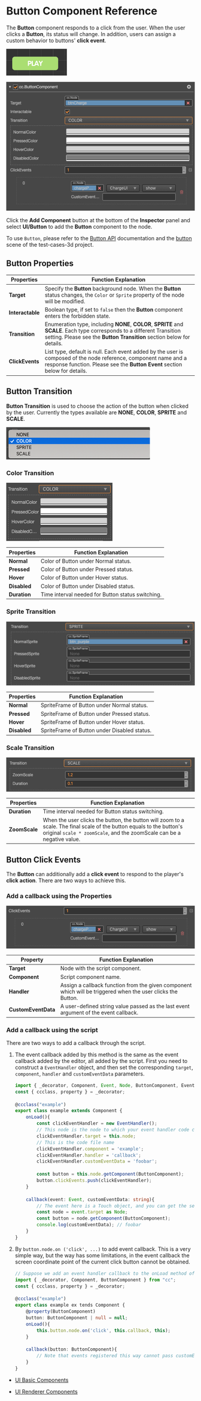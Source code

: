 # Button Component Reference

The __Button__ component responds to a click from the user. When the user clicks a __Button__, its status will change. In addition, users can assign a custom behavior to buttons' __click event__.

![button.png](./button/button.png)

![button-color](./button/button-color.png)

Click the __Add Component__ button at the bottom of the __Inspector__ panel and select __UI/Button__ to add the __Button__ component to the node.

To use `Button`, please refer to the [Button API](https://docs.cocos.com/creator3d/api/en/classes/ui.button.html) documentation and the [button](https://github.com/cocos-creator/test-cases-3d/tree/master/assets/cases/ui/03.button) scene of the test-cases-3d project.

## Button Properties

| Properties   | Function Explanation |
| ------------ | -------------------- |
| __Target__       | Specify the __Button__ background node. When the __Button__ status changes, the `Color` or `Sprite` property of the node will be modified. |
| __Interactable__ | Boolean type, if set to `false` then the __Button__ component enters the forbidden state. |
| __Transition__   | Enumeration type, including __NONE__, __COLOR__, __SPRITE__ and __SCALE__. Each type corresponds to a different Transition setting. Please see the __Button Transition__ section below for details. |
| __ClickEvents__  | List type, default is null. Each event added by the user is composed of the node reference, component name and a response function. Please see the __Button Event__ section below for details. |

## Button Transition

__Button Transition__ is used to choose the action of the button when clicked by the user. Currently the types available are __NONE__, __COLOR__, __SPRITE__ and __SCALE__.

![transition](button/transition.png)

### Color Transition

![color-transition](button/color-transition.png)

| Properties | Function Explanation |
| ---------- | -------------------- |
| __Normal__     | Color of Button under Normal status.    |
| __Pressed__    | Color of Button under Pressed status.   |
| __Hover__      | Color of Button under Hover status.     |
| __Disabled__   | Color of Button under Disabled status.  |
| __Duration__   | Time interval needed for Button status switching. |

### Sprite Transition

![sprite-transition](button/sprite-transition.png)

| Properties     | Function Explanation |
| -------------- | -------------------- |
| __Normal__     | SpriteFrame of Button under Normal status.   |
| __Pressed__    | SpriteFrame of Button under Pressed status.  |
| __Hover__      | SpriteFrame of Button under Hover status.    |
| __Disabled__   | SpriteFrame of Button under Disabled status. |

### Scale Transition

![scaleTransition](button/scaleTransition.png)

| Properties     | Function Explanation            |
| -------------- | -----------    |
| __Duration__   | Time interval needed for Button status switching. |
| __ZoomScale__  | When the user clicks the button, the button will zoom to a scale. The final scale of the button equals to the button's original `scale * zoomScale`, and the zoomScale can be a negative value.|

## Button Click Events

The __Button__ can additionally add a __click event__ to respond to the player's __click action__. There are two ways to achieve this.

### Add a callback using the Properties

![button-event](button/button-event.png)

| Property        | Function Explanation                              |
| --------------  | -----------                                       |
| __Target__          | Node with the script component.                   |
| __Component__       | Script component name.                            |
| __Handler__         | Assign a callback function from the given component which will be triggered when the user clicks the Button. |
| __CustomEventData__ | A user-defined string value passed as the last event argument of the event callback. |

### Add a callback using the script

There are two ways to add a callback through the script.

1. The event callback added by this method is the same as the event callback added by the editor, all added by the script. First you need to construct a `EventHandler` object, and then set the corresponding `target`, `component`, `handler` and `customEventData` parameters.

    ```ts
    import { _decorator, Component, Event, Node, ButtonComponent, EventHandler } from "cc";
    const { ccclass, property } = _decorator;

    @ccclass("example")
    export class example extends Component {
        onLoad(){
            const clickEventHandler = new EventHandler();
            // This node is the node to which your event handler code component belongs
            clickEventHandler.target = this.node;
            // This is the code file name
            clickEventHandler.component = 'example';
            clickEventHandler.handler = 'callback';
            clickEventHandler.customEventData = 'foobar';

            const button = this.node.getComponent(ButtonComponent);
            button.clickEvents.push(clickEventHandler);
        }

        callback(event: Event, customEventData: string){
            // The event here is a Touch object, and you can get the send node of the event by event.target
            const node = event.target as Node;
            const button = node.getComponent(ButtonComponent);
            console.log(customEventData); // foobar
        }
    }
    ```

2. By `button.node.on ('click', ...)` to add event callback. This is a very simple way, but the way has some limitations, in the event callback the screen coordinate point of the current click button cannot be obtained.

    ```ts
    // Suppose we add an event handler callback to the onLoad method of a component and handle the event in the callback function:
    import { _decorator, Component, ButtonComponent } from "cc";
    const { ccclass, property } = _decorator;

    @ccclass("example")
    export class example ex tends Component {
        @property(ButtonComponent)
        button: ButtonComponent | null = null;
        onLoad(){
            this.button.node.on('click', this.callback, this);
        }

        callback(button: ButtonComponent){
            // Note that events registered this way cannot pass customEventData
        }
    }
    ```
- [UI Basic Components](base-component.md)

- [UI Renderer Components](render-component.md)
